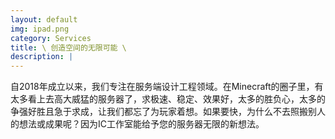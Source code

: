 ```yaml
---
layout: default
img: ipad.png
category: Services
title: \ 创造空间的无限可能 \
description: |
---
```

  自2018年成立以来，我们专注在服务端设计工程领域。在Minecraft的圈子里，有太多看上去高大威猛的服务器了，求极速、稳定、效果好，太多的胜负心，太多的争强好胜且急于求成，让我们都忘了为玩家着想。如果要快，为什么不去照搬别人的想法或成果呢？因为IC工作室能给予您的服务器无限的新想法。 
